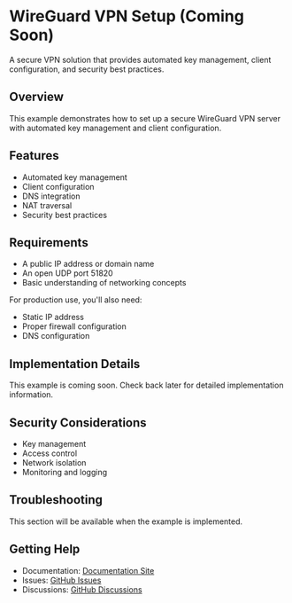 # WireGuard VPN Setup (Coming Soon)

A secure VPN solution that provides automated key management, client configuration, and security best practices.

## Overview

This example demonstrates how to set up a secure WireGuard VPN server with automated key management and client configuration.

## Features

- Automated key management
- Client configuration
- DNS integration
- NAT traversal
- Security best practices

## Requirements

- A public IP address or domain name
- An open UDP port 51820
- Basic understanding of networking concepts

For production use, you'll also need:
- Static IP address
- Proper firewall configuration
- DNS configuration

## Implementation Details

This example is coming soon. Check back later for detailed implementation information.

## Security Considerations

- Key management
- Access control
- Network isolation
- Monitoring and logging

## Troubleshooting

This section will be available when the example is implemented.

## Getting Help

- Documentation: [Documentation Site](https://tvangundy.github.io)
- Issues: [GitHub Issues](https://github.com/tvangundy/workspace/issues)
- Discussions: [GitHub Discussions](https://github.com/tvangundy/workspace/discussions) 

